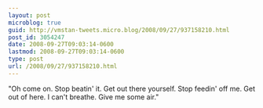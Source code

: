 ```yaml
---
layout: post
microblog: true
guid: http://vmstan-tweets.micro.blog/2008/09/27/937158210.html
post_id: 3054247
date: 2008-09-27T09:03:14-0600
lastmod: 2008-09-27T09:03:14-0600
type: post
url: /2008/09/27/937158210.html
---
```

"Oh come on. Stop beatin' it. Get out there yourself. Stop feedin' off me. Get out of here. I can't breathe. Give me some air."

